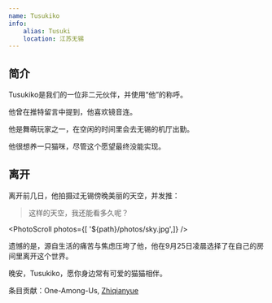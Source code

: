 ```yaml
---
name: Tusukiko
info:
    alias: Tusuki
    location: 江苏无锡
---
```


## 简介

Tusukiko是我们的一位非二元伙伴，并使用“他”的称呼。

他曾在推特留言中提到，他喜欢镜音连。

他是舞萌玩家之一，在空闲的时间里会去无锡的机厅出勤。

他很想养一只猫咪，尽管这个愿望最终没能实现。

## 离开

离开前几日，他拍摄过无锡傍晚美丽的天空，并发推：

> 这样的天空，我还能看多久呢？

<PhotoScroll photos={[ '${path}/photos/sky.jpg',]} />  

遗憾的是，源自生活的痛苦与焦虑压垮了他，他在9月25日凌晨选择了在自己的房间里离开这个世界。

晚安，Tusukiko，愿你身边常有可爱的猫猫相伴。

条目贡献：One-Among-Us, [Zhiqianyue](https://twitter.com/Zhiqianyue)
